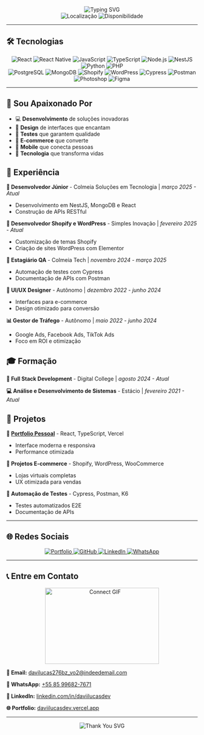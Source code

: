 <div align="center">
  <img src="https://readme-typing-svg.herokuapp.com?font=Fira+Code&pause=1000&color=00D4FF&center=true&vCenter=true&width=435&lines=Olá!+Sou+Davi+Lucas;Desenvolvedor+Full+Stack;Apaixonado+por+tecnologia;Vamos+criar+algo+incrível!+🚀" alt="Typing SVG" />
</div>

<div align="center">
  <img src="https://img.shields.io/badge/📍%20Fortaleza%20-%20CE%20-%20blue?style=for-the-badge&logo=location&logoColor=white" alt="Localização" />
  <img src="https://img.shields.io/badge/💼%20Disponível%20para%20mudança%20-%20Qualquer%20lugar%20-%20green?style=for-the-badge" alt="Disponibilidade" />
</div>

---

## 🛠️ Tecnologias

<div align="center">
  <img src="https://img.shields.io/badge/React-61DAFB?style=for-the-badge&logo=react&logoColor=black" alt="React" />
  <img src="https://img.shields.io/badge/React_Native-61DAFB?style=for-the-badge&logo=react&logoColor=black" alt="React Native" />
  <img src="https://img.shields.io/badge/JavaScript-F7DF1E?style=for-the-badge&logo=javascript&logoColor=black" alt="JavaScript" />
  <img src="https://img.shields.io/badge/TypeScript-3178C6?style=for-the-badge&logo=typescript&logoColor=white" alt="TypeScript" />
  <img src="https://img.shields.io/badge/Node.js-339933?style=for-the-badge&logo=node.js&logoColor=white" alt="Node.js" />
  <img src="https://img.shields.io/badge/NestJS-E0234E?style=for-the-badge&logo=nestjs&logoColor=white" alt="NestJS" />
  <img src="https://img.shields.io/badge/Python-3776AB?style=for-the-badge&logo=python&logoColor=white" alt="Python" />
  <img src="https://img.shields.io/badge/PHP-777BB4?style=for-the-badge&logo=php&logoColor=white" alt="PHP" />
</div>

<div align="center">
  <img src="https://img.shields.io/badge/PostgreSQL-316192?style=for-the-badge&logo=postgresql&logoColor=white" alt="PostgreSQL" />
  <img src="https://img.shields.io/badge/MongoDB-4EA94B?style=for-the-badge&logo=mongodb&logoColor=white" alt="MongoDB" />
  <img src="https://img.shields.io/badge/Shopify-7AB55C?style=for-the-badge&logo=shopify&logoColor=white" alt="Shopify" />
  <img src="https://img.shields.io/badge/WordPress-21759B?style=for-the-badge&logo=wordpress&logoColor=white" alt="WordPress" />
  <img src="https://img.shields.io/badge/Cypress-17202C?style=for-the-badge&logo=cypress&logoColor=white" alt="Cypress" />
  <img src="https://img.shields.io/badge/Postman-FF6C37?style=for-the-badge&logo=postman&logoColor=white" alt="Postman" />
  <img src="https://img.shields.io/badge/Adobe%20Photoshop-31A8FF?style=for-the-badge&logo=adobe-photoshop&logoColor=white" alt="Photoshop" />
  <img src="https://img.shields.io/badge/Figma-F24E1E?style=for-the-badge&logo=figma&logoColor=white" alt="Figma" />
</div>

---

## 💖 Sou Apaixonado Por

- 💻 **Desenvolvimento** de soluções inovadoras
- 🎨 **Design** de interfaces que encantam
- 🧪 **Testes** que garantem qualidade
- 🛒 **E-commerce** que converte
- 📱 **Mobile** que conecta pessoas
- 🚀 **Tecnologia** que transforma vidas

## 💼 Experiência

**🚀 Desenvolvedor Júnior** - Colmeia Soluções em Tecnologia | *março 2025 - Atual*
- Desenvolvimento em NestJS, MongoDB e React
- Construção de APIs RESTful

**🛒 Desenvolvedor Shopify e WordPress** - Simples Inovação | *fevereiro 2025 - Atual*
- Customização de temas Shopify
- Criação de sites WordPress com Elementor

**🧪 Estagiário QA** - Colmeia Tech | *novembro 2024 - março 2025*
- Automação de testes com Cypress
- Documentação de APIs com Postman

**🎨 UI/UX Designer** - Autônomo | *dezembro 2022 - junho 2024*
- Interfaces para e-commerce
- Design otimizado para conversão

**📊 Gestor de Tráfego** - Autônomo | *maio 2022 - junho 2024*
- Google Ads, Facebook Ads, TikTok Ads
- Foco em ROI e otimização

## 🎓 Formação

**🎯 Full Stack Development** - Digital College | *agosto 2024 - Atual*

**💻 Análise e Desenvolvimento de Sistemas** - Estácio | *fevereiro 2021 - Atual*

## 🚀 Projetos

**🌟 [Portfolio Pessoal](https://daviilucasdev.vercel.app)** - React, TypeScript, Vercel
- Interface moderna e responsiva
- Performance otimizada

**🛒 Projetos E-commerce** - Shopify, WordPress, WooCommerce
- Lojas virtuais completas
- UX otimizada para vendas

**🧪 Automação de Testes** - Cypress, Postman, K6
- Testes automatizados E2E
- Documentação de APIs

---

## 🌐 Redes Sociais

<div align="center">
  <a href="https://daviilucasdev.vercel.app" target="_blank">
    <img src="https://img.shields.io/badge/Portfolio-000000?style=for-the-badge&logo=vercel&logoColor=white" alt="Portfolio" />
  </a>
  <a href="https://github.com/daviilucasdev" target="_blank">
    <img src="https://img.shields.io/badge/GitHub-181717?style=for-the-badge&logo=github&logoColor=white" alt="GitHub" />
  </a>
  <a href="https://linkedin.com/in/daviilucasdev" target="_blank">
    <img src="https://img.shields.io/badge/LinkedIn-0077B5?style=for-the-badge&logo=linkedin&logoColor=white" alt="LinkedIn" />
  </a>
  <a href="https://wa.me/5585996827671" target="_blank">
    <img src="https://img.shields.io/badge/WhatsApp-25D366?style=for-the-badge&logo=whatsapp&logoColor=white" alt="WhatsApp" />
  </a>
</div>

---

## 📞 Entre em Contato

<div align="center">
  <img src="https://media.giphy.com/media/LnQjpWaON8nhr21vNW/giphy.gif" alt="Connect GIF" width="300" height="200"/>
</div>

**📧 Email:** [davilucas276bz_vo2@indeedemail.com](mailto:davilucas276bz_vo2@indeedemail.com)

**📱 WhatsApp:** [+55 85 99682-7671](https://wa.me/5585996827671)

**💼 LinkedIn:** [linkedin.com/in/daviilucasdev](https://linkedin.com/in/daviilucasdev)

**🌐 Portfolio:** [daviilucasdev.vercel.app](https://daviilucasdev.vercel.app)

---

<div align="center">
  <img src="https://readme-typing-svg.herokuapp.com?font=Fira+Code&pause=1000&color=00D4FF&center=true&vCenter=true&width=435&lines=Obrigado+por+visitar+meu+perfil!;Vamos+criar+algo+incrível+juntos!;Até+a+próxima!+👋" alt="Thank You SVG" />
</div>
